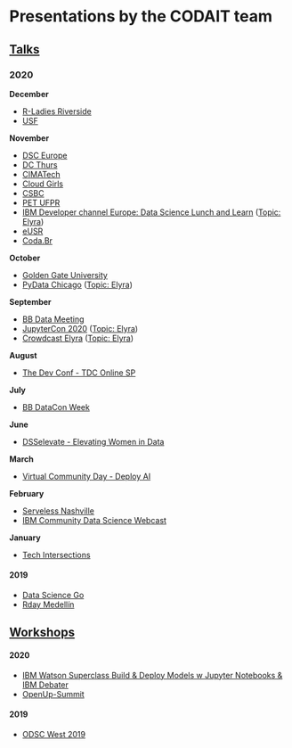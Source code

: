 # Presentations by the CODAIT team


## [Talks](talks/)

### 2020

**December**

- [R-Ladies Riverside](talks/2020-12-10_R-Ladies-Riverside)
- [USF](talks/2020-12-02_USF-Economics)


**November**

- [DSC Europe](talks/2020-11-19_DSC-Europe)
- [DC Thurs](talks/2020-11-19_DC_Thurs)
- [CIMATech](talks/2020-11-18_CIMATech)
- [Cloud Girls](talks/2020-11-17_Cloud-Girls)
- [CSBC](talks/2020-11-17_CSBC)
- [PET UFPR](talks/2020-11-13_PET-UFPR)
- [IBM Developer channel Europe: Data Science Lunch and Learn](talks/2020-11-09_ds_lunch_and_learn) ([Topic: Elyra](https://github.com/elyra-ai/elyra))
- [eUSR](talks/2020-11-06_eUSR)
- [Coda.Br](talks/2020-11-03_Coda-BR)

**October**

- [Golden Gate University](talks/2020-10-29_GGU)
- [PyData Chicago](talks/2020-10-22_pydata-chicago-elyra) ([Topic: Elyra](https://github.com/elyra-ai/elyra))

**September**

- [BB Data Meeting](talks/2020-09-30_BB-Data-Meeting)
- [JupyterCon 2020](talks/2020-09-18_JupyterCon-DAX) ([Topic: Elyra](https://github.com/elyra-ai/elyra))
- [Crowdcast Elyra](talks/2020-09-01_Crowdcast-Elyra) ([Topic: Elyra](https://github.com/elyra-ai/elyra))

**August**

- [The Dev Conf - TDC Online SP](talks/2020-08-27_The-Dev-Conf)

**July**

- [BB DataCon Week](talks/2020-07-23_BB-DataCon-Week)

**June**

- [DSSelevate - Elevating Women in Data](talks/2020-06-18_DSSelevate-Elevating-Women-in-Data)

**March**

- [Virtual Community Day - Deploy AI](talks/2020-03-07_Virtual-Community-Day-Deploy-AI)

**February**

- [Serveless Nashville](talks/2020-02-27-Serveless-Nashville)
- [IBM Community Data Science Webcast](talks/2020-02-25_IBM-Community-Data-Science-Webcast)

**January**

- [Tech Intersections](talks/2020-01-25_TechIntersections)


#### 2019 
- [Data Science Go](talks/2019-09-28_Data-Science-Go)
- [Rday Medellín](talks/2019-11-08_Rday-Medellin)

## [Workshops](workshops/)

#### 2020
- [IBM Watson Superclass Build & Deploy Models w Jupyter Notebooks & IBM Debater](workshops/2020-12-09_IBM-Watson-Superclass)
- [OpenUp-Summit](workshops/2020-09-12_OpenUp-Summit)


#### 2019 
- [ODSC West 2019](workshops/2019-10-29_ODSC-WEST)
